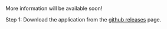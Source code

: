 More information will be available soon!

Step 1: Download the application from the [github releases](https://github.com/DarkgreyDevelopment/Werkr.Server/releases/tag/latest) page.  